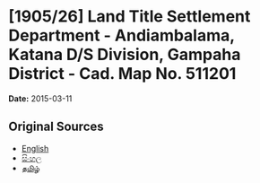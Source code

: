 # [1905/26] Land Title Settlement Department - Andiambalama, Katana D/S Division, Gampaha District - Cad. Map No. 511201

**Date:** 2015-03-11

## Original Sources

- [English](https://documents.gov.lk/view/extra-gazettes/2015/3/1905-26_E.pdf)
- [සිංහල](https://documents.gov.lk/view/extra-gazettes/2015/3/1905-26_S.pdf)
- [தமிழ்](https://documents.gov.lk/view/extra-gazettes/2015/3/1905-26_T.pdf)
